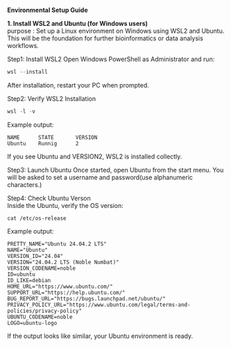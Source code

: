 **Environmental Setup Guide**

**1. Install WSL2 and Ubuntu (for Windows users)**\
purpose : Set up a Linux environment on Windows using WSL2 and Ubuntu.
          This will be the foundation for further bioinformatics or data analysis workflows.

Step1: Install WSL2
Open Windows PowerShell as Administrator and run:
```PowerShell
wsl --install
```
After installation, restart your PC when prompted.

Step2: Verify WSL2 Installation
```PowerShell  
wsl -l -v  
```
Example output:
```
NAME      STATE       VERSION
Ubuntu    Runnig      2
```
If you see Ubuntu and VERSION2, WSL2 is installed collectly.

Step3: Launch Ubuntu
Once started, open Ubuntu from the start menu.
You will be asked to set a username and password(use alphanumeric characters.)

Step4: Check Ubuntu Verson\
Inside the Ubuntu, verify the OS version:
```Ubuntu  
cat /etc/os-release
```

Example output:
```  
PRETTY_NAME="Ubuntu 24.04.2 LTS"
NAME="Ubuntu"
VERSION_ID="24.04"
VERSION="24.04.2 LTS (Noble Numbat)"
VERSION_CODENAME=noble
ID=ubuntu
ID_LIKE=debian
HOME_URL="https://www.ubuntu.com/"
SUPPORT_URL="https://help.ubuntu.com/"
BUG_REPORT_URL="https://bugs.launchpad.net/ubuntu/"
PRIVACY_POLICY_URL="https://www.ubuntu.com/legal/terms-and-policies/privacy-policy"
UBUNTU_CODENAME=noble
LOGO=ubuntu-logo
```
If the output looks like similar, your Ubuntu environment is ready.










